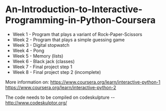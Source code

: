 # An-Introduction-to-Interactive-Programming-in-Python-Coursera

- Week 1 - Program that plays a variant of Rock-Paper-Scissors
- Week 2 - Program that plays a simple guessing game
- Week 3 - Digital stopwatch
- Week 4 - Pong
- Week 5 - Memory (lists)
- Week 6 - Black jack (classes)
- Week 7 - Final project step 1
- Week 8 - Final project step 2 (incomplete)

More information on:
https://www.coursera.org/learn/interactive-python-1
https://www.coursera.org/learn/interactive-python-2

The code needs to be compiled on codeskulpture -- http://www.codeskulptor.org/
